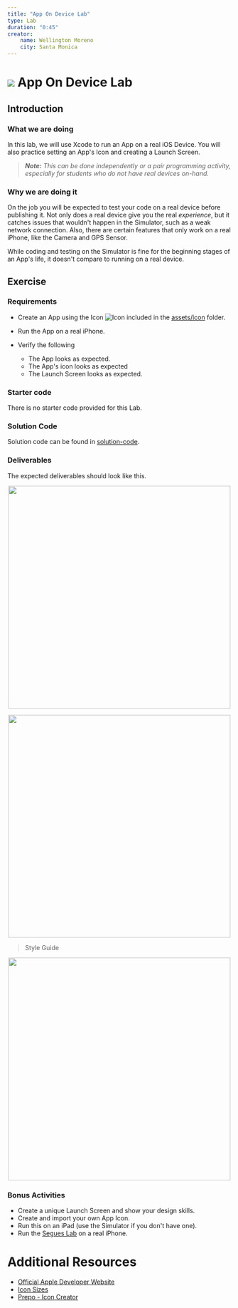 ```yaml
---
title: "App On Device Lab"
type: Lab
duration: "0:45"
creator:
    name: Wellington Moreno
    city: Santa Monica
---
```



# ![](https://ga-dash.s3.amazonaws.com/production/assets/logo-9f88ae6c9c3871690e33280fcf557f33.png) App On Device Lab

## Introduction

### What we are doing

In this lab, we will use Xcode to run an App on a real iOS Device. You will also practice setting an App's Icon and creating a Launch Screen.
> ***Note:*** _This can be done independently or a pair programming activity, especially for students who do not have real devices on-hand._


### Why we are doing it

On the job you will be expected to test your code on a real device before publishing it.
Not only does a real device give you the real *experience*, but it catches issues that wouldn't happen in the Simulator, such as a weak network connection. Also, there are certain features that only work on a real iPhone, like the Camera and GPS Sensor.

While coding and testing on the Simulator is fine for the beginning stages of an App's life, it doesn't compare to running on a real device.


## Exercise

### Requirements

+ Create an App using the Icon ![Icon](./assets/icon/Icon-24.png) included in the [assets/icon](assets/icon) folder.

+ Run the App on a real iPhone.

+ Verify the following
    + The App looks as expected.
    + The App's icon looks as expected
    + The Launch Screen looks as expected.


### Starter code
There is no starter code provided for this Lab.


### Solution Code
Solution code can be found in [solution-code](solution-code).

### Deliverables

The expected deliverables should look like this.

<p align="center">
    <img src="deliverables/App-Screen.png" width = "500">
</p>

<p align="center">
    <img src="deliverables/Simulator-Screenshot-2.png" width = "500">
</p>


> Style Guide
<p align="center">
    <img src="deliverables/Style-Guide.png" width = "500">
</p>


### Bonus Activities

+ Create a unique Launch Screen and show your design skills.
+ Create and import your own App Icon.
+ Run this on an iPad (use the Simulator if you don't have one).
+ Run the [Segues Lab](../segues-lab) on a real iPhone.


# Additional Resources

+ [Official Apple Developer Website](https://developer.apple.com/library/ios/navigation/)
+ [Icon Sizes](https://developer.apple.com/library/ios/documentation/UserExperience/Conceptual/MobileHIG/IconMatrix.html)
+ [Prepo - Icon Creator](https://itunes.apple.com/us/app/prepo/id476533227?mt=12)
